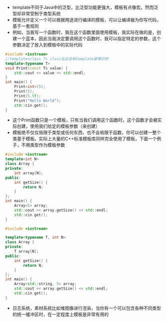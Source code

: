 - template不同于Java中的泛型，比泛型功能更强大，模板有点像宏。然而泛型却非常受制于类型系统 
- 模板允许定义一个可以根据用途进行编译的模板，可以让编译器为你写代码，基于一套规则
- 例如，当我写一个函数时，我在这个函数里面使用模板，我实际在做的是，创建一个蓝本，因此当我决定要调用这个函数时，我可以指定特定的参数，这个参数决定了放入到模板中的实际代码

```c++
#include <iostream>
//template<class T> class在此处和template是等价的
template<typename T>
void Print(const T& value) {
    std::cout << value << std::endl;
}
int main() {
    Print<int>(5);
    Print(5);
    Print(5.5f);
    Print("Hello World");
    std::cin.get();
}
```

- 这个Print函数只是一个模板，只有当我们调用这个函数时，这个函数才会被实际创建，使用我们给定的模板参数（来创建）
- 模板绝不仅仅局限于类型或任何东西，也不会局限于函数，你可以创建一整个类基于模板。实际上大量的C++标准模板库同样完全使用了模板，下面一个例子，不用类型作为模板参数

```c++
#include <iostream>
template<int N>
class Array {
private:
    int array[N];
public:
    int getSize() {
        return N;
    }
};
int main() {
    Array<5> array;
    std::cout << array.getSize() << std::endl;
    std::cin.get();
}
```

```c++
#include <iostream>

template<typename T, int N>
class Array {
private:
    T array[N];
public:
    int getSize() {
        return N;
    }
};
int main() {
    Array<std::string, 5> array;
    std::cout << array.getSize() << std::endl;
    std::cin.get();
}
```

-  日志系统，素材系统比如堆图像进行渲染，当你有一个可以包含各种不同类型的统一缓冲区时，在一定程度上模板是非常有用的
